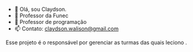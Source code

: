 - 👋 Olá, sou Claydson.
- 👀 Professor da Funec
- 🌱 Professor de programação 
- 📫 Contato: claydson.walison@gmail.com

Esse projeto é o responsável por gerenciar as turmas das quais leciono .
